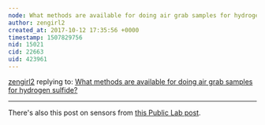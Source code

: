 ```yaml
---
node: What methods are available for doing air grab samples for hydrogen sulfide?
author: zengirl2
created_at: 2017-10-12 17:35:56 +0000
timestamp: 1507829756
nid: 15021
cid: 22663
uid: 423961
---
```




[zengirl2](../profile/zengirl2) replying to: [What methods are available for doing air grab samples for hydrogen sulfide?](../notes/stevie/10-10-2017/what-methods-are-available-for-doing-air-grab-samples-for-hydrogen-sulfide)

----
There's also this post on sensors from [this Public Lab post](https://publiclab.org/notes/sara/9-11-2011/hydrogen-sulfide-monitoring-gas-patch-background).